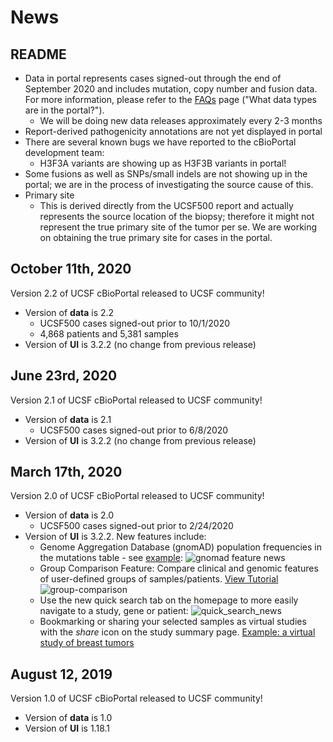 # News

## README

* Data in portal represents cases signed-out through the end of September 2020 and includes mutation, copy number and fusion data. For more information, please refer to the [FAQs](https://cbioportal.ucsf.edu/cbioportal/faq) page ("What data types are in the portal?"). 
    * We will be doing new data releases approximately every 2-3 months
* Report-derived pathogenicity annotations are not yet displayed in portal 
* There are several known bugs we have reported to the cBioPortal development team:
   * H3F3A variants are showing up as H3F3B variants in portal!
* Some fusions as well as SNPs/small indels are not showing up in the portal; we are in the process of investigating the source cause of this.
* Primary site
   * This is derived directly from the UCSF500 report and actually represents the source location of the biopsy; therefore it might not represent the true primary site of the tumor per se. We are working on obtaining the true primary site for cases in the portal.
   
## October 11th, 2020
Version 2.2 of UCSF cBioPortal released to UCSF community!
  * Version of **data** is 2.2
    * UCSF500 cases signed-out prior to 10/1/2020
    * 4,868 patients and 5,381 samples
  * Version of **UI** is 3.2.2 (no change from previous release)
  
## June 23rd, 2020
Version 2.1 of UCSF cBioPortal released to UCSF community!
  * Version of **data** is 2.1
    * UCSF500 cases signed-out prior to 6/8/2020
  * Version of **UI** is 3.2.2 (no change from previous release)
   
## March 17th, 2020
Version 2.0 of UCSF cBioPortal released to UCSF community!

  * Version of **data** is 2.0
    * UCSF500 cases signed-out prior to 2/24/2020
  * Version of **UI** is 3.2.2. New features include:
    * Genome Aggregation Database (gnomAD) population frequencies in the mutations table - see [example](http://bit.ly/2ISHgiu):
 ![gnomad feature news](https://user-images.githubusercontent.com/1334004/59794400-e07c9c00-92a6-11e9-97ea-a79bfc8f3885.gif)
    * Group Comparison Feature: Compare clinical and genomic features of user-defined groups of samples/patients. [View Tutorial](https://www.cbioportal.org/tutorials#group-comparison)
![group-comparison](https://user-images.githubusercontent.com/840895/59052073-40f9eb00-885c-11e9-9ddb-6d036533e5f5.png)
    * Use the new quick search tab on the homepage to more easily navigate to a study, gene or patient:
 ![quick_search_news](https://user-images.githubusercontent.com/1334004/55113078-8f4c7a00-50b4-11e9-9d95-e9a6e1dcda52.gif)
     * Bookmarking or sharing your selected samples as virtual studies with the _share_ icon on the study summary page. [Example: a virtual study of breast tumors](https://www.cbioportal.org/study?id=5a12fd57498eb8b3d5605cd4)

## August 12, 2019
Version 1.0 of UCSF cBioPortal released to UCSF community!

  *  Version of **data** is 1.0
  * Version of **UI** is 1.18.1
